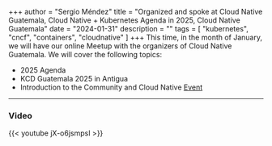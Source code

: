 +++
author = "Sergio Méndez"
title = "Organized and spoke at Cloud Native Guatemala, Cloud Native + Kubernetes Agenda in 2025, Cloud Native Guatemala"
date = "2024-01-31"
description = ""
tags = [
    "kubernetes",
    "cncf",
    "containers",
    "cloudnative"
]
+++
This time, in the month of January, we will have our online Meetup with the organizers of Cloud Native Guatemala. We will cover the following topics:
- 2025 Agenda
- KCD Guatemala 2025 in Antigua
- Introduction to the Community and Cloud Native
[Event](https://community.cncf.io/e/mp5sjs/)
<!--more-->
---
### Video

{{< youtube jX-o6jsmpsI >}}